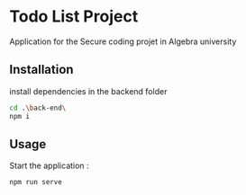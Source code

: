 # Todo List Project

 Application for the Secure coding projet in Algebra university

## Installation

install dependencies in the backend folder

```bash
cd .\back-end\
npm i 
```

## Usage
Start the application :
```bash
npm run serve
```